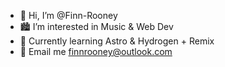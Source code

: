 - 🎸 Hi, I’m @Finn-Rooney
- 🏙 I’m interested in Music & Web Dev
- 🚀 Currently learning Astro & Hydrogen + Remix
- 📧 Email me finnrooney@outlook.com
